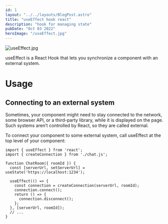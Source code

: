 ```yaml
---
id: 1
layout: "../../layouts/BlogPost.astro"
title: "useEffect hook react"
description: "hook for managing state"
pubDate: "Oct 03 2022"
heroImage: "/useEffect.jpg"
---
```


![useEffect.jpg](/useEffect.jpg)

useEffect is a React Hook that lets you synchronize a component with an external system.

# Usage

## Connecting to an external system

Sometimes, your component might need to stay connected to the network, some browser API, or a third-party library, while it is displayed on the page. Such systems aren’t controlled by React, so they are called external.

To connect your component to some external system, call useEffect at the top level of your component:

```
import { useEffect } from 'react';
import { createConnection } from './chat.js';

function ChatRoom({ roomId }) {
  const [serverUrl, setServerUrl] = useState('https://localhost:1234');

  useEffect(() => {
  	const connection = createConnection(serverUrl, roomId);
    connection.connect();
  	return () => {
      connection.disconnect();
  	};
  }, [serverUrl, roomId]);
  // ...
}
```
